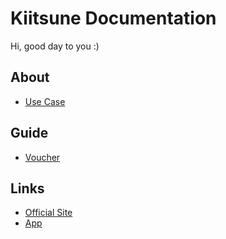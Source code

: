 # Kiitsune Documentation

Hi, good day to you :)

## About
* [Use Case](./about/use_case.html)

## Guide
* [Voucher](./guide/voucher.md)

## Links
* [Official Site](https://kiitsune.com)
* [App](https://app.kiitsune.com)
